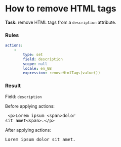 [comment]: <> (This file is auto-generated based on example-provider.)
# How to remove HTML tags

**Task:** remove HTML tags from a `description` attribute.

### Rules

```yaml
actions:
    -
        type: set
        field: description
        scope: null
        locale: en_GB
        expression: removeHtmlTags(value())
```

### Result

Field: `description`

Before applying actions: <pre> &lt;p&gt;Lorem ipsum &lt;span&gt;dolor sit amet&lt;span&gt;.&lt;/p&gt;</pre>

After applying actions: <pre>Lorem ipsum dolor sit amet.</pre>
